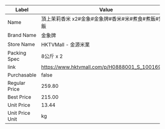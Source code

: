 | Label           | Value                                           |
| --------------- | ----------------------------------------------- |
| Name            | 頂上茉莉香米 x2#金象#金象牌#香米#米#煮食#煮飯#煲仔飯                 |
| Brand Name      | 金象牌                                             |
| Store Name      | HKTVMall - 金源米業                                 |
| Packing Spec    | 8公斤 x 2                                         |
| link            | https://www.hktvmall.com/p/H0888001_S_10016911A |
| Purchasable     | false                                           |
| Regular Price   | 259.80                                          |
| Best Price      | 215.00                                          |
| Unit Price      | 13.44                                           |
| Unit Price Unit | kg                                              |

